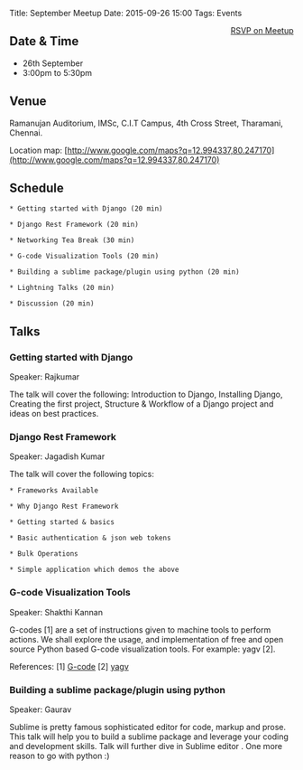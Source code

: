 Title: September Meetup Date: 2015-09-26 15:00 Tags: Events

<a style="float:right;" class="pure-button"
href="http://www.meetup.com/Chennaipy/events/225071826/" target="_blank"><i
class="fa fa-check-square-o"></i> RSVP on Meetup</a>

## Date & Time
   * 26th September
   * 3:00pm to 5:30pm

## Venue 
Ramanujan Auditorium,
IMSc, 
C.I.T Campus, 4th Cross Street,
Tharamani, Chennai.

Location map: [http://www.google.com/maps?q=12.994337,80.247170](http://www.google.com/maps?q=12.994337,80.247170)


## Schedule

	* Getting started with Django (20 min)

	* Django Rest Framework (20 min)

	* Networking Tea Break (30 min)

	* G-code Visualization Tools (20 min)

	* Building a sublime package/plugin using python (20 min)

	* Lightning Talks (20 min)

	* Discussion (20 min)

## Talks

### Getting started with Django

Speaker: Rajkumar

The talk will cover the following: Introduction to Django, Installing Django,
Creating the first project, Structure & Workflow of a Django project and ideas
on best practices.

### Django Rest Framework

Speaker: Jagadish Kumar

The talk will cover the following topics:

	* Frameworks Available

	* Why Django Rest Framework

	* Getting started & basics

	* Basic authentication & json web tokens

	* Bulk Operations

	* Simple application which demos the above

### G-code Visualization Tools

Speaker: Shakthi Kannan

G-codes [1] are a set of instructions given to machine  tools to perform
actions. We shall explore the usage, and  implementation of free and open
source Python based G-code visualization tools. For example: yagv [2].

References: 
[1] [G-code](https://en.wikipedia.org/wiki/G-code)
[2] [yagv](https://github.com/jonathanwin/yagv)


### Building a sublime package/plugin using python

Speaker: Gaurav

Sublime is pretty famous sophisticated editor for code, markup and prose. This
talk will help you to build a sublime package and leverage your coding and
development skills. Talk will further dive in Sublime editor . One more reason
to go with python :)
